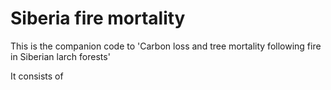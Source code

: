 # Siberia fire mortality
This is the companion code to 'Carbon loss and tree mortality following fire in Siberian larch forests'

It consists of 
